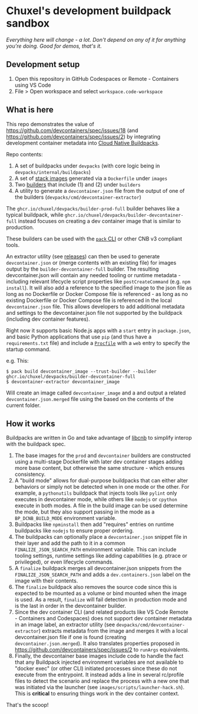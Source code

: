 # Chuxel's development buildpack sandbox

*Everything here will change - a lot. Don't depend on any of it for anything you're doing. Good for demos, that's it.*

## Development setup

1. Open this repository in GitHub Codespaces or Remote - Containers using VS Code
2. File > Open workspace and select `workspace.code-workspace`

## What is here

This repo demonstrates the value of https://github.com/devcontainers/spec/issues/18 (and https://github.com/devcontainers/spec/issues/2) by integrating development container metadata into [Cloud Native Buildpacks](https://buildpacks.io/). 

Repo contents:

1. A set of buildpacks under `devpacks` (with core logic being in `devpacks/internal/buildpacks`)
2. A set of [stack images](https://buildpacks.io/docs/operator-guide/create-a-stack/) generated via a `Dockerfile` under `images`
3. Two [builders](https://buildpacks.io/docs/operator-guide/create-a-builder/) that include (1) and (2) under `builders`
4. A utility to generate a `devcontainer.json` file from the output of one of the builders (`devpacks/cmd/devcontainer-extractor`)

The `ghcr.io/chuxel/devpacks/builder-prod-full` builder behaves like a typical buildpack, while `ghcr.io/chuxel/devpacks/builder-devcontainer-full` instead focuses on creating a dev container image that is similar to production.

These builders can be used with the [`pack` CLI](https://buildpacks.io/docs/tools/pack/) or other CNB v3 compliant tools. 

An extractor utility (see [releases](https://github.com/Chuxel/devpacks/releases)) can then be used to generate `devcontainer.json` or (merge contents with an existing file) for images output by the `builder-devcontainer-full` builder. The resulting devcontainer.json will contain any needed tooling or runtime metadata - including relevant lifecycle script properties like `postCreateCommand` (e.g. `npm install`). It will also add a reference to the specified image to the json file as long as no Dockerfile or Docker Compose file is referenced - as long as no existing Dockerfile or Docker Compose file is referenced in the local `devcontainer.json` file. This allows developers to add additional metadata and settings to the devcontainer.json file not supported by the buildpack (including dev container features).

Right now it supports basic Node.js apps with a `start` entry in `package.json`, and basic Python applications that use `pip` (and thus have a `requirements.txt` file) and include a [`Procfile`](https://devcenter.heroku.com/articles/procfile) with a `web` entry to specify the startup command.

e.g. This:
```
$ pack build devcontainer_image --trust-builder --builder ghcr.io/chuxel/devpacks/builder-devcontainer-full
$ devcontainer-extractor devcontainer_image
```

Will create an image called `devcontainer_image` and a and output a related `devcontainer.json.merged` file using the based on the contents of the current folder.

## How it works

Buildpacks are written in Go and take advantage of [libcnb](https://pkg.go.dev/github.com/buildpacks/libcnb) to simplify interop with the buildpack spec.

1. The base images for the `prod` and `devcontainer` builders are constructed using a multi-stage Dockerfile with later dev container stages adding more base content, but otherwise the same structure - which ensures consistency.
2. A "build mode" allows for dual-purpose buildpacks that can either alter behaviors or simply not be detected when in one mode or the other. For example, a `pythonutils` buildpack that injects tools like `pylint` only executes in devcontainer mode, while others like `nodejs` or `cpython` execute in both modes. A file in the build image can be used determine the mode, but they also support passing in the mode as a `BP_DCNB_BUILD_MODE` environment variable.
3. Buildpacks like `npminstall` then add "requires" entries on runtime buildpacks like `nodejs` to ensure proper ordering. 
4. The buildpacks can optionally place a `devcontainer.json` snippet file in their layer and add the path to it in a common `FINALIZE_JSON_SEARCH_PATH` environment variable. This can include tooling settings, runtime settings like adding capabilities (e.g. ptrace or privileged), or even lifecycle commands.
4. A `finalize` buildpack merges all devcontainer.json snippets from the `FINALIZE_JSON_SEARCH_PATH` and adds a `dev.containers.json` label on the image with their contents.
5. The `finalize` buildpack also removes the source code since this is expected to be mounted as a volume or bind mounted when the image is used. As a result, `finalize` will fail detection in production mode and is the last in order in the devcontainer builder.
7. Since the dev container CLI (and related products like VS Code Remote - Containers and Codespaces) does not support dev container metadata in an image label, an extractor utility (see `devpacks/cmd/devcontainer-extractor`) extracts metadata from the image and merges it with a local devcontainer.json file if one is found (creating `devcontainer.json.merged`). It also translates properties proposed in https://github.com/devcontainers/spec/issues/2 to `runArgs` equivalents.
8. Finally, the devcontainer base images include code to handle the fact that any Buildpack injected environment variables are not available to "docker exec" (or other CLI) initiated processes since these do not execute from the entrypoint. It instead adds a line in several rc/profile files to detect the scenario and replace the process with a new one that was initiated via the launcher (see `images/scripts/launcher-hack.sh`). This is **critical** to ensuring things work in the dev container context.

That's the scoop!
